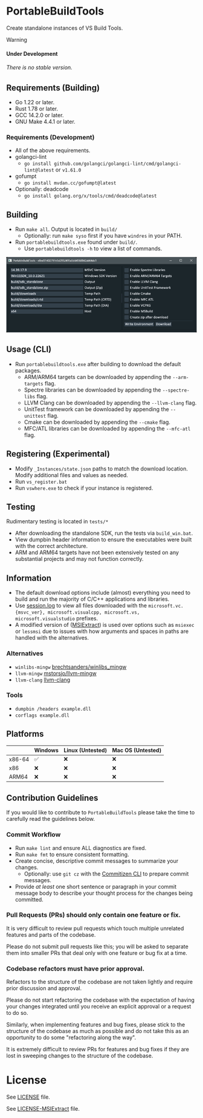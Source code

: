 # PortableBuildTools
Create standalone instances of VS Build Tools.

> [!Warning]
> #### Under Development
> ###### There is no stable version.

## Requirements (Building)
- Go 1.22 or later.
- Rust 1.78 or later.
- GCC 14.2.0 or later.
- GNU Make 4.4.1 or later.

### Requirements (Development)
- All of the above requirements.
- golangci-lint 
    - `go install github.com/golangci/golangci-lint/cmd/golangci-lint@latest` or `v1.61.0`
- gofumpt
    - `go install mvdan.cc/gofumpt@latest`
- Optionally: deadcode
    - `go install golang.org/x/tools/cmd/deadcode@latest`

## Building
- Run `make all`. Output is located in `build/`
    - Optionally: run `make syso` first if you have `windres` in your PATH.
- Run `portablebuildtools.exe` found under `build/`.
    - Use `portablebuildtools -h` to view a list of commands.

![Screenshot](./public/screenshot.png)

## Usage (CLI)
- Run `portablebuildtools.exe` after building to download the default packages.
    - ARM/ARM64 targets can be downloaded by appending the `--arm-targets` flag.
    - Spectre libraries can be downloaded by appending the `--spectre-libs` flag.
    - LLVM Clang can be downloaded by appending the `--llvm-clang` flag.
    - UnitTest framework can be downloaded by appending the `--unittest` flag.
    - Cmake can be downloaded by appending the `--cmake` flag.
    - MFC/ATL libraries can be downloaded by appending the `--mfc-atl` flag.

## Registering (Experimental)
- Modify `_Instances/state.json` paths to match the download location. Modify additional files and values as needed.
- Run `vs_register.bat`
- Run `vswhere.exe` to check if your instance is registered.

## Testing
Rudimentary testing is located in `tests/*`
- After downloading the standalone SDK, run the tests via `build_win.bat`.
- View dumpbin header information to ensure the executables were built with the correct architecture.
- ARM and ARM64 targets have not been extensively tested on any substantial projects and may not function correctly.

## Information
- The default download options include (almost) everything you need to build and run the majority of C/C++ applications and libraries.
- Use [session.log](./session.log) to view all files downloaded with the `microsoft.vc.{msvc_ver}, microsoft.visualcpp, microsoft.vs, microsoft.visualstudio` prefixes.
- A modified version of ([MSIExtract](https://github.com/Super-Pizza/MSIExtract)) is used over options such as `msiexec` or `lessmsi` due to issues with how arguments and spaces in paths are handled with the alternatives.

### Alternatives
- `winlibs-mingw` [brechtsanders/winlibs_mingw](https://github.com/brechtsanders/winlibs_mingw/releases)
- `llvm-mingw` [mstorsjo/llvm-mingw](https://github.com/mstorsjo/llvm-mingw)
- `llvm-clang` [llvm-clang](https://releases.llvm.org/download.html)

### Tools
- `dumpbin /headers example.dll`
- `corflags example.dll`

## Platforms

|        | Windows|Linux (Untested)|Mac OS (Untested)|
|--------|--------|----------------|-----------------|
| x86-64 | ✅ | ❌ | ❌ |
| x86    | ❌ | ❌ | ❌ |
| ARM64  | ❌ | ❌ | ❌ |

## Contribution Guidelines
If you would like to contribute to `PortableBuildTools` please take the time to carefully read the guidelines below.

### Commit Workflow
- Run `make lint` and ensure ALL diagnostics are fixed.
- Run `make fmt` to ensure consistent formatting.
- Create concise, descriptive commit messages to summarize your changes.
    - Optionally: use `git cz` with the [Commitizen CLI](https://github.com/commitizen/cz-cli#conventional-commit-messages-as-a-global-utility) to prepare commit messages.
- Provide *at least* one short sentence or paragraph in your commit message body to describe your thought process for the changes being committed.

### Pull Requests (PRs) should only contain one feature or fix.
It is very difficult to review pull requests which touch multiple unrelated features and parts of the codebase.

Please do not submit pull requests like this; you will be asked to separate them into smaller PRs that deal only with one feature or bug fix at a time.

### Codebase refactors must have prior approval.
Refactors to the structure of the codebase are not taken lightly and require prior discussion and approval.

Please do not start refactoring the codebase with the expectation of having your changes integrated until you receive an explicit approval or a request to do so.

Similarly, when implementing features and bug fixes, please stick to the structure of the codebase as much as possible and do not take this as an opportunity to do some "refactoring along the way".

It is extremely difficult to review PRs for features and bug fixes if they are lost in sweeping changes to the structure of the codebase.

# License
See [LICENSE](./LICENSE) file.

See [LICENSE-MSIExtract](./LICENSE-MSIExtract) file.